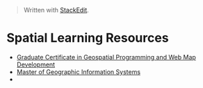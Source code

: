 


> Written with [StackEdit](https://stackedit.io/).

# Spatial Learning Resources

- [Graduate Certificate in Geospatial Programming and Web Map Development](https://www.worldcampus.psu.edu/degrees-and-certificates/penn-state-online-geospatial-programming-and-web-map-development-certificate/courses)
- [Master of Geographic Information Systems](https://www.worldcampus.psu.edu/degrees-and-certificates/geographic-information-systems-gis-masters/overview)
- 
<!--stackedit_data:
eyJoaXN0b3J5IjpbNDE5MjE1NjkxXX0=
-->